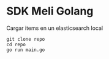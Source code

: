 # SDK Meli Golang

Cargar items en un elasticsearch local

```
git clone repo
cd repo
go run main.go
```
